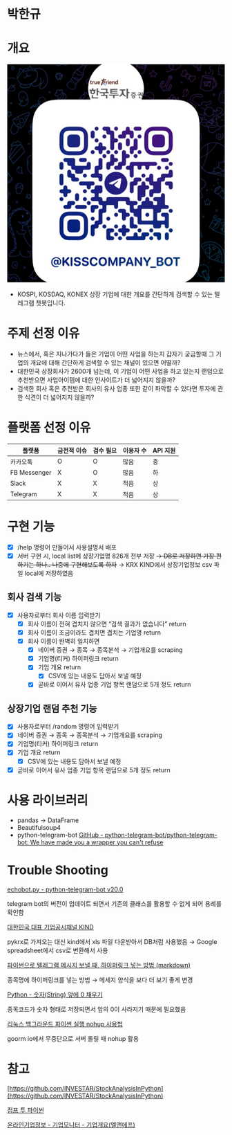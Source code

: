 # 박한규

# 개요

![Untitled](./Untitled.png)

- KOSPI, KOSDAQ, KONEX 상장 기업에 대한 개요를 간단하게 검색할 수 있는 텔레그램 챗봇입니다.

# 주제 선정 이유

- 뉴스에서, 혹은 지나가다가 들은 기업이 어떤 사업을 하는지 갑자기 궁금할때 그 기업의 개요에 대해 간단하게 검색할 수 있는 채널이 있으면 어떨까?
- 대한민국 상장회사가 2600개 넘는데, 이 기업이 어떤 사업을 하고 있는지 랜덤으로 추천받으면 사업아이템에 대한 인사이트가 더 넓어지지 않을까?
- 검색한 회사 혹은 추천받은 회사의 유사 업종 또한 같이 파악할 수 있다면 투자에 관한 식견이 더 넓어지지 않을까?

# 플랫폼 선정 이유

| 플랫폼       | 금전적 이슈 | 검수 필요 | 이용자 수 | API 지원 |
| ------------ | ----------- | --------- | --------- | -------- |
| 카카오톡     | O           | O         | 많음      | 중       |
| FB Messenger | X           | O         | 많음      | 하       |
| Slack        | X           | X         | 적음      | 상       |
| Telegram     | X           | X         | 적음      | 상       |

# 구현 기능

- [x] /help 명령어 만들어서 사용설명서 배포
- [x] 서버 구현 시, local list에 상장기업명 826개 전부 저장
      ~~→ DB로 저장하면 가장 편하기는 하나.. 나중에 구현해보도록 하자~~
      → KRX KIND에서 상장기업정보 csv 파일 local에 저장하였음

## 회사 검색 기능

- [x] 사용자로부터 회사 이름 입력받기
  - [x] 회사 이름이 전혀 겹치지 않으면 “검색 결과가 없습니다” return
  - [x] 회사 이름이 조금이라도 겹치면 겹치는 기업명 return
  - [x] 회사 이름이 완벽히 일치하면
    - [x] 네이버 증권 → 종목 → 종목분석 → 기업개요를 scraping
    - [x] 기업명(티커) 하이퍼링크 return
    - [x] 기업 개요 return
      - [x] CSV에 있는 내용도 담아서 보낼 예정
    - [x] 곧바로 이어서 유사 업종 기업 항목 랜덤으로 5개 정도 return

## 상장기업 랜덤 추천 기능

- [x] 사용자로부터 /random 명령어 입력받기
- [x] 네이버 증권 → 종목 → 종목분석 → 기업개요를 scraping
- [x] 기업명(티커) 하이퍼링크 return
- [x] 기업 개요 return
  - [x] CSV에 있는 내용도 담아서 보낼 예정
- [x] 곧바로 이어서 유사 업종 기업 항목 랜덤으로 5개 정도 return

# 사용 라이브러리

- pandas → DataFrame
- Beautifulsoup4
- python-telegram-bot
  [GitHub - python-telegram-bot/python-telegram-bot: We have made you a wrapper you can't refuse](https://github.com/python-telegram-bot/python-telegram-bot)

# Trouble Shooting

[echobot.py - python-telegram-bot v20.0](https://docs.python-telegram-bot.org/en/stable/examples.echobot.html)

telegram bot의 버전이 업데이트 되면서 기존의 클래스를 활용할 수 없게 되어 용례를 확인함

[대한민국 대표 기업공시채널 KIND](https://kind.krx.co.kr/corpgeneral/corpList.do?method=loadInitPage)

pykrx로 가져오는 대신 kind에서 xls 파일 다운받아서 DB처럼 사용했음 → Google spreadsheet에서 csv로 변환해서 사용

[파이썬으로 텔레그램 메시지 보낼 때, 하이퍼링크 넣는 방법 (markdown)](https://investory123.tistory.com/428)

종목명에 하이퍼링크를 넣는 방법 → 메세지 양식을 보다 더 보기 좋게 변경

[Python - 숫자(String) 앞에 0 채우기](https://codechacha.com/ko/python-zero-fill/)

종목코드가 숫자 형태로 저장되면서 앞의 0이 사라지기 때문에 필요했음

[리눅스 백그라운드 파이썬 실행 nohup 사용법](https://blkcoding.blogspot.com/2018/03/nohup.html)

goorm io에서 무중단으로 서버 돌릴 때 nohup 활용

# 참고

[https://github.com/INVESTAR/StockAnalysisInPython](https://github.com/INVESTAR/StockAnalysisInPython)

[점프 투 파이썬](https://wikidocs.net/92180)

[온라인기업정보 - 기업모니터 - 기업개요(엘앤에프)](https://navercomp.wisereport.co.kr/v2/company/c1010001.aspx?cmp_cd=066970)
